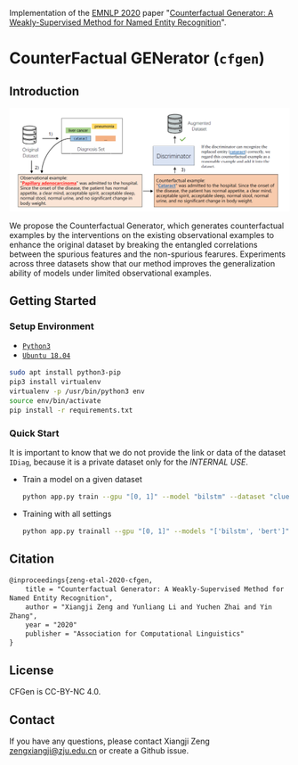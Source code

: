 Implementation of the [EMNLP 2020](https://2020.emnlp.org/papers/main) paper "[Counterfactual Generator: A Weakly-Supervised Method for Named Entity Recognition](./docs/cfgen.pdf)".

# **C**ounter**F**actual **GEN**erator (`cfgen`)
## Introduction
![](./docs/_static/pipeline.png)

We propose the Counterfactual Generator, which generates counterfactual examples by the interventions on the existing observational examples to enhance the original dataset by breaking the entangled correlations between the spurious features and the non-spurious fearures. Experiments across three datasets show that our method improves the generalization ability of models under limited observational examples.

## Getting Started
### Setup Environment
- [`Python3`](https://www.python.org/)
- [`Ubuntu 18.04`](https://ubuntu.com/download/desktop)

```bash
sudo apt install python3-pip
pip3 install virtualenv
virtualenv -p /usr/bin/python3 env
source env/bin/activate
pip install -r requirements.txt
```

### Quick Start
It is important to know that we do not provide the link or data of the dataset `IDiag`, because it is a private dataset only for the *INTERNAL USE*.

- Train a model on a given dataset

    ```bash
    python app.py train --gpu "[0, 1]" --model "bilstm" --dataset "cluener" --seed 100
    ```

- Training with all settings

    ```bash
    python app.py trainall --gpu "[0, 1]" --models "['bilstm', 'bert']" --datasets "['cluener', 'cner']"
    ```

## Citation
```plain
@inproceedings{zeng-etal-2020-cfgen,
    title = "Counterfactual Generator: A Weakly-Supervised Method for Named Entity Recognition",
    author = "Xiangji Zeng and Yunliang Li and Yuchen Zhai and Yin Zhang",
    year = "2020"
    publisher = "Association for Computational Linguistics"
}
```

## License
CFGen is CC-BY-NC 4.0.

## Contact
If you have any questions, please contact Xiangji Zeng <zengxiangji@zju.edu.cn> or create a Github issue.
